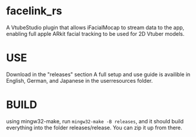# facelink_rs
A VtubeStudio plugin that allows iFacialMocap to stream data to the app, enabling full apple ARkit facial tracking to be used for 2D Vtuber models.

# USE
Download in the "releases" section
A full setup and use guide is availible in English, German, and Japanese in the userresources folder.

# BUILD
using mingw32-make, run
`mingw32-make -B releases`, and it should build everything into the folder releases/release. You can zip it up from there.

